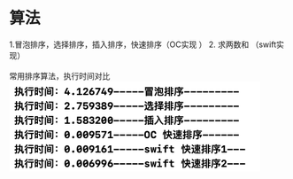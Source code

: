 # 算法
1.冒泡排序，选择排序，插入排序，快速排序（OC实现 ）
2. 求两数和 （swift实现）
<br />
<br />
常用排序算法，执行时间对比
![Alt tag](time.png)
<br />
